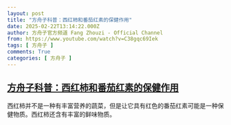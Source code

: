 ```yaml
---
layout: post
title: "方舟子科普：西红柿和番茄红素的保健作用"
date: 2025-02-22T13:14:22.000Z
author: 方舟子官方频道 Fang Zhouzi - Official Channel
from: https://www.youtube.com/watch?v=C38gqc69Iek
tags: [ 方舟子 ]
comments: True
categories: [ 方舟子 ]
---
```

<!--1740230062000-->
[方舟子科普：西红柿和番茄红素的保健作用](https://www.youtube.com/watch?v=C38gqc69Iek)
------

<div>
西红柿并不是一种有丰富营养的蔬菜，但是让它具有红色的番茄红素可能是一种保健物质。西红柿还含有丰富的鲜味物质。
</div>
